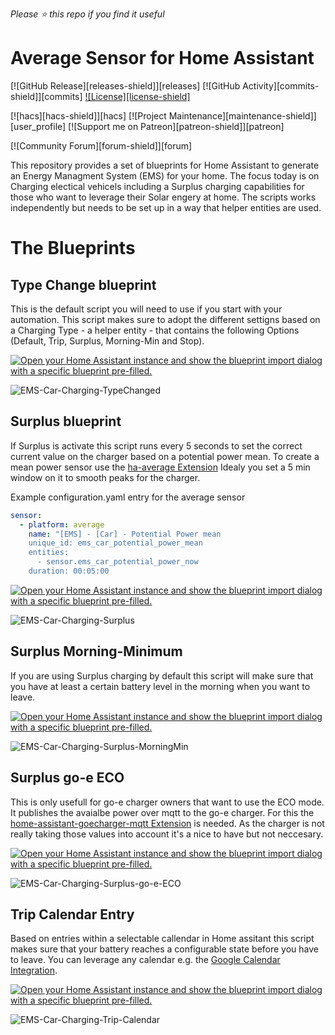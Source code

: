 
*Please :star: this repo if you find it useful*

# Average Sensor for Home Assistant

[![GitHub Release][releases-shield]][releases]
[![GitHub Activity][commits-shield]][commits]
[![License][license-shield]](LICENSE.md)

[![hacs][hacs-shield]][hacs]
[![Project Maintenance][maintenance-shield]][user_profile]
[![Support me on Patreon][patreon-shield]][patreon]

[![Community Forum][forum-shield]][forum]


This repository provides a set of blueprints for Home Assistant to generate an Energy Managment System (EMS) for your home. The focus today is on Charging electical vehicels including a Surplus charging capabilities for those who want to leverage their Solar engery at home. The scripts works independently but needs to be set up in a way that helper entities are used.


# The Blueprints 

## Type Change blueprint
This is the default script you will need to use if you start with your automation. This script makes sure to adopt the different settigns based on a Charging Type - a helper entity - that contains the following Options (Default, Trip, Surplus, Morning-Min and Stop). 


[![Open your Home Assistant instance and show the blueprint import dialog with a specific blueprint pre-filled.](https://my.home-assistant.io/badges/blueprint_import.svg)](https://my.home-assistant.io/redirect/blueprint_import/?blueprint_url=https%3A%2F%2Fraw.githubusercontent.com%2Fgsaurer%2Fha-ems%2Fmain%2Fblueprints%2FEMS-Car-Charging-TypeChanged.yaml)

![EMS-Car-Charging-TypeChanged](https://github.com/gsaurer/ha-ems/assets/2656836/bd132bc2-c6cb-4d79-a2b6-fa59dfbcf558)


## Surplus blueprint
If Surplus is activate this script runs every 5 seconds to set the correct current value on the charger based on a potential power mean. To create a mean power sensor use the [ha-average Extension](https://github.com/Limych/ha-average) Idealy you set a 5 min window on it to smooth peaks for the charger. 


Example configuration.yaml entry for the average sensor
```yaml
sensor:
  - platform: average
    name: "[EMS] - [Car] - Potential Power mean
    unique_id: ems_car_potential_power_mean
    entities:
      - sensor.ems_car_potential_power_now
    duration: 00:05:00
```

[![Open your Home Assistant instance and show the blueprint import dialog with a specific blueprint pre-filled.](https://my.home-assistant.io/badges/blueprint_import.svg)](https://my.home-assistant.io/redirect/blueprint_import/?blueprint_url=https%3A%2F%2Fraw.githubusercontent.com%2Fgsaurer%2Fha-ems%2Fmain%2Fblueprints%2FEMS-Car-Charging-Surplus.yaml)

![EMS-Car-Charging-Surplus](https://github.com/gsaurer/ha-ems/assets/2656836/b84f2588-8b89-4016-a721-20b5b44099cf)


## Surplus Morning-Minimum

If you are using Surplus charging by default this script will make sure that you have at least a certain battery level in the morning when you want to leave. 

[![Open your Home Assistant instance and show the blueprint import dialog with a specific blueprint pre-filled.](https://my.home-assistant.io/badges/blueprint_import.svg)](https://my.home-assistant.io/redirect/blueprint_import/?blueprint_url=https%3A%2F%2Fraw.githubusercontent.com%2Fgsaurer%2Fha-ems%2Fmain%2Fblueprints%2FEMS-Car-Charging-Surplus-MorningMin.yaml)

![EMS-Car-Charging-Surplus-MorningMin](https://github.com/gsaurer/ha-ems/assets/2656836/a5f97be9-bdb0-408e-8278-0728ac1fe496)


## Surplus go-e ECO

This is only usefull for go-e charger owners that want to use the ECO mode. It publishes the avaialbe power over mqtt to the go-e charger. For this the [home-assistant-goecharger-mqtt Extension](https://github.com/syssi/homeassistant-goecharger-mqtt) is needed. As the charger is not really taking those values into account it's a nice to have but not neccesary. 

[![Open your Home Assistant instance and show the blueprint import dialog with a specific blueprint pre-filled.](https://my.home-assistant.io/badges/blueprint_import.svg)](https://my.home-assistant.io/redirect/blueprint_import/?blueprint_url=https%3A%2F%2Fraw.githubusercontent.com%2Fgsaurer%2Fha-ems%2Fmain%2Fblueprints%2FEMS-Car-Charging-Surplus-go-e-ECO.yaml)

![EMS-Car-Charging-Surplus-go-e-ECO](https://github.com/gsaurer/ha-ems/assets/2656836/4b31318e-5a9e-49cc-acb8-13314161f0e3)


## Trip Calendar Entry

Based on entries within a selectable callendar in Home assitant this script makes sure that your battery reaches a configurable state before you have to leave. You can leverage any calendar e.g. the [Google Calendar Integration](https://www.home-assistant.io/integrations/google/).

[![Open your Home Assistant instance and show the blueprint import dialog with a specific blueprint pre-filled.](https://my.home-assistant.io/badges/blueprint_import.svg)](https://my.home-assistant.io/redirect/blueprint_import/?blueprint_url=https%3A%2F%2Fraw.githubusercontent.com%2Fgsaurer%2Fha-ems%2Fmain%2Fblueprints%2FEMS-Car-Charging-Trip-Calendar.yaml)

![EMS-Car-Charging-Trip-Calendar](https://github.com/gsaurer/ha-ems/assets/2656836/736a0858-6e0a-4182-b48e-c18f1acc5308)

